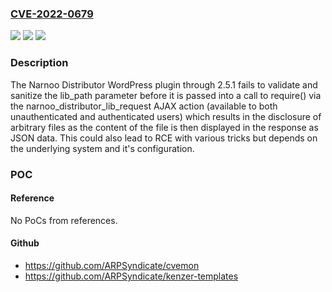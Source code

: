### [CVE-2022-0679](https://cve.mitre.org/cgi-bin/cvename.cgi?name=CVE-2022-0679)
![](https://img.shields.io/static/v1?label=Product&message=Narnoo%20Distributor&color=blue)
![](https://img.shields.io/static/v1?label=Version&message=n%2Fa&color=blue)
![](https://img.shields.io/static/v1?label=Vulnerability&message=CWE-22%20Improper%20Limitation%20of%20a%20Pathname%20to%20a%20Restricted%20Directory%20('Path%20Traversal')&color=brighgreen)

### Description

The Narnoo Distributor WordPress plugin through 2.5.1 fails to validate and sanitize the lib_path parameter before it is passed into a call to require() via the narnoo_distributor_lib_request AJAX action (available to both unauthenticated and authenticated users) which results in the disclosure of arbitrary files as the content of the file is then displayed in the response as JSON data. This could also lead to RCE with various tricks but depends on the underlying system and it's configuration.

### POC

#### Reference
No PoCs from references.

#### Github
- https://github.com/ARPSyndicate/cvemon
- https://github.com/ARPSyndicate/kenzer-templates

